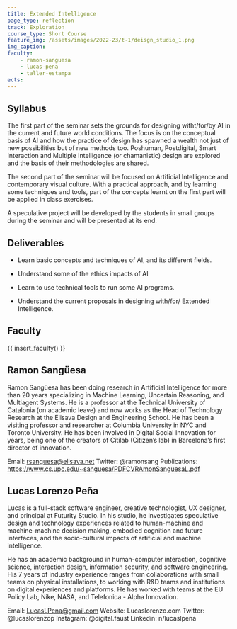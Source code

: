 ```yaml
---
title: Extended Intelligence
page_type: reflection
track: Exploration
course_type: Short Course
feature_img: /assets/images/2022-23/t-1/deisgn_studio_1.png
img_caption: 
faculty: 
    - ramon-sanguesa
    - lucas-pena
    - taller-estampa
ects:
---
```


## Syllabus

The first part of the seminar sets the grounds for designing witht/for/by AI in the current and future world conditions. The focus is on the conceptual basis of AI and how the practice of design has spawned a wealth not just of new possibilities but of new methods too. Poshuman, Postdigital, Smart Interaction and Multiple Intelligence (or chamanistic) design are explored and the basis of their methodologies are shared.

The second part of the seminar will be focused on Artificial Intelligence and contemporary visual culture. With a practical approach, and by learning some techniques and tools, part of the concepts learnt on the first part will be applied in class exercises.

A speculative project will be developed by the students in small groups during the seminar and will be presented at its end.

## Deliverables

- Learn basic concepts and techniques of AI, and its different fields.

- Understand some of the ethics impacts of AI

- Learn to use technical tools to run some AI programs.

- Understand the current proposals in designing with/for/ Extended Intelligence.

## Faculty

{{ insert_faculty() }}






## Ramon Sangüesa

[](/assets/images/faculty_photos/ramon_sanguesa.jpg)

Ramon Sangüesa has been doing research in Artificial Intelligence for more than 20 years specializing in Machine Learning, Uncertain Reasoning, and Multiagent Systems. He is a professor at the Technical University of Catalonia (on academic leave) and now works as the Head of Technology Research at the Elisava Design and Engineering School. He has been a visiting professor and researcher at Columbia University in NYC and Toronto University. He has been involved in Digital Social Innovation for years, being one of the creators of Citilab (Citizen’s lab) in Barcelona’s first director of innovation.

Email: rsanguesa@elisava.net
Twitter: @ramonsang
Publications: https://www.cs.upc.edu/~sanguesa/PDFCVRAmonSanguesaL.pdf

## Lucas Lorenzo Peña

[](/assets/images/faculty_photos/lucas_lorenzo_pena.jpg)

Lucas is a full-stack software engineer, creative technologist, UX designer, and principal at Futurity Studio. In his studio, he investigates speculative design and technology experiences related to human-machine and machine-machine decision making, embodied cognition and future interfaces, and the socio-cultural impacts of artificial and machine intelligence.

He has an academic background in human-computer interaction, cognitive science, interaction design, information security, and software engineering. His 7 years of industry experience ranges from collaborations with small teams on physical installations, to working with R&D teams and institutions on digital experiences and platforms. He has worked with teams at the EU Policy Lab, Nike, NASA, and Telefonica - Alpha Innovation.

Email: LucasLPena@gmail.com
Website: Lucaslorenzo.com
Twitter: @lucaslorenzop
Instagram: @digital.faust
Linkedin: n/lucaslpena
